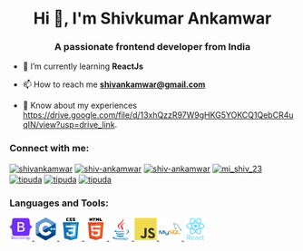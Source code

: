 <h1 align="center">Hi 👋, I'm Shivkumar Ankamwar</h1>
<h3 align="center">A passionate frontend developer from India</h3>

- 🌱 I’m currently learning **ReactJs**

- 📫 How to reach me **shivankamwar@gmail.com**

- 📄 Know about my experiences https://drive.google.com/file/d/13xhQzzR97W9gHKG5YOKCQ1QebCR4uqIN/view?usp=drive_link.

<h3 align="left">Connect with me:</h3>
<p align="left">
<a href="https://twitter.com/shivankamwar" target="blank"><img align="center" src="https://raw.githubusercontent.com/rahuldkjain/github-profile-readme-generator/master/src/images/icons/Social/twitter.svg" alt="shivankamwar" height="30" width="40" /></a>
<a href="https://linkedin.com/in/shiv-ankamwar" target="blank"><img align="center" src="https://raw.githubusercontent.com/rahuldkjain/github-profile-readme-generator/master/src/images/icons/Social/linked-in-alt.svg" alt="shiv-ankamwar" height="30" width="40" /></a>
<a href="https://stackoverflow.com/users/shiv-ankamwar" target="blank"><img align="center" src="https://raw.githubusercontent.com/rahuldkjain/github-profile-readme-generator/master/src/images/icons/Social/stack-overflow.svg" alt="shiv-ankamwar" height="30" width="40" /></a>
<a href="https://instagram.com/mi_shiv_23" target="blank"><img align="center" src="https://raw.githubusercontent.com/rahuldkjain/github-profile-readme-generator/master/src/images/icons/Social/instagram.svg" alt="mi_shiv_23" height="30" width="40" /></a>
<a href="https://www.codechef.com/users/tipuda" target="blank"><img align="center" src="https://cdn.jsdelivr.net/npm/simple-icons@3.1.0/icons/codechef.svg" alt="tipuda" height="30" width="40" /></a>
<a href="https://codeforces.com/profile/tipuda" target="blank"><img align="center" src="https://raw.githubusercontent.com/rahuldkjain/github-profile-readme-generator/master/src/images/icons/Social/codeforces.svg" alt="tipuda" height="30" width="40" /></a>
<a href="https://www.leetcode.com/tipuda" target="blank"><img align="center" src="https://raw.githubusercontent.com/rahuldkjain/github-profile-readme-generator/master/src/images/icons/Social/leet-code.svg" alt="tipuda" height="30" width="40" /></a>
</p>

<h3 align="left">Languages and Tools:</h3>
<p align="left"> <a href="https://getbootstrap.com" target="_blank" rel="noreferrer"> <img src="https://raw.githubusercontent.com/devicons/devicon/master/icons/bootstrap/bootstrap-plain-wordmark.svg" alt="bootstrap" width="40" height="40"/> </a> <a href="https://www.w3schools.com/cpp/" target="_blank" rel="noreferrer"> <img src="https://raw.githubusercontent.com/devicons/devicon/master/icons/cplusplus/cplusplus-original.svg" alt="cplusplus" width="40" height="40"/> </a> <a href="https://www.w3schools.com/css/" target="_blank" rel="noreferrer"> <img src="https://raw.githubusercontent.com/devicons/devicon/master/icons/css3/css3-original-wordmark.svg" alt="css3" width="40" height="40"/> </a> <a href="https://www.w3.org/html/" target="_blank" rel="noreferrer"> <img src="https://raw.githubusercontent.com/devicons/devicon/master/icons/html5/html5-original-wordmark.svg" alt="html5" width="40" height="40"/> </a> <a href="https://www.java.com" target="_blank" rel="noreferrer"> <img src="https://raw.githubusercontent.com/devicons/devicon/master/icons/java/java-original.svg" alt="java" width="40" height="40"/> </a> <a href="https://developer.mozilla.org/en-US/docs/Web/JavaScript" target="_blank" rel="noreferrer"> <img src="https://raw.githubusercontent.com/devicons/devicon/master/icons/javascript/javascript-original.svg" alt="javascript" width="40" height="40"/> </a> <a href="https://www.mysql.com/" target="_blank" rel="noreferrer"> <img src="https://raw.githubusercontent.com/devicons/devicon/master/icons/mysql/mysql-original-wordmark.svg" alt="mysql" width="40" height="40"/> </a> <a href="https://reactjs.org/" target="_blank" rel="noreferrer"> <img src="https://raw.githubusercontent.com/devicons/devicon/master/icons/react/react-original-wordmark.svg" alt="react" width="40" height="40"/> </a> </p>
